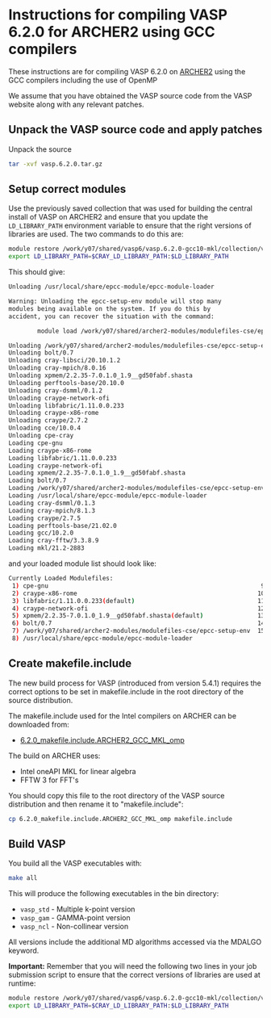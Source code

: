 Instructions for compiling VASP 6.2.0 for ARCHER2 using GCC compilers
=====================================================================

These instructions are for compiling VASP 6.2.0 on [ARCHER2](https://www.archer2.ac.uk)
using the GCC compilers including the use of OpenMP

We assume that you have obtained the VASP source code from the VASP website along
with any relevant patches.

Unpack the VASP source code and apply patches
---------------------------------------------

Unpack the source

```bash
tar -xvf vasp.6.2.0.tar.gz
```

Setup correct modules
---------------------

Use the previously saved collection that was used for building the central
install of VASP on ARCHER2 and ensure that you update the `LD_LIBRARY_PATH`
environment variable to ensure that the right versions of libraries are used.
The two commands to do this are:

```bash
module restore /work/y07/shared/vasp6/vasp.6.2.0-gcc10-mkl/collection/vasp620_gcc10_mkl212_cpe2103
export LD_LIBRARY_PATH=$CRAY_LD_LIBRARY_PATH:$LD_LIBRARY_PATH
```

This should give:

```bash
Unloading /usr/local/share/epcc-module/epcc-module-loader

Warning: Unloading the epcc-setup-env module will stop many
modules being available on the system. If you do this by
accident, you can recover the situation with the command:

        module load /work/y07/shared/archer2-modules/modulefiles-cse/epcc-setup-env

Unloading /work/y07/shared/archer2-modules/modulefiles-cse/epcc-setup-env
Unloading bolt/0.7
Unloading cray-libsci/20.10.1.2
Unloading cray-mpich/8.0.16
Unloading xpmem/2.2.35-7.0.1.0_1.9__gd50fabf.shasta
Unloading perftools-base/20.10.0
Unloading cray-dsmml/0.1.2
Unloading craype-network-ofi
Unloading libfabric/1.11.0.0.233
Unloading craype-x86-rome
Unloading craype/2.7.2
Unloading cce/10.0.4
Unloading cpe-cray
Loading cpe-gnu
Loading craype-x86-rome
Loading libfabric/1.11.0.0.233
Loading craype-network-ofi
Loading xpmem/2.2.35-7.0.1.0_1.9__gd50fabf.shasta
Loading bolt/0.7
Loading /work/y07/shared/archer2-modules/modulefiles-cse/epcc-setup-env
Loading /usr/local/share/epcc-module/epcc-module-loader
Loading cray-dsmml/0.1.3
Loading cray-mpich/8.1.3
Loading craype/2.7.5
Loading perftools-base/21.02.0
Loading gcc/10.2.0
Loading cray-fftw/3.3.8.9
Loading mkl/21.2-2883
```

and your loaded module list should look like:

```bash
Currently Loaded Modulefiles:
 1) cpe-gnu                                                           9) cray-dsmml/0.1.3        
 2) craype-x86-rome                                                  10) cray-mpich/8.1.3        
 3) libfabric/1.11.0.0.233(default)                                  11) craype/2.7.5            
 4) craype-network-ofi                                               12) perftools-base/21.02.0  
 5) xpmem/2.2.35-7.0.1.0_1.9__gd50fabf.shasta(default)               13) gcc/10.2.0              
 6) bolt/0.7                                                         14) cray-fftw/3.3.8.9       
 7) /work/y07/shared/archer2-modules/modulefiles-cse/epcc-setup-env  15) mkl/21.2-2883           
 8) /usr/local/share/epcc-module/epcc-module-loader      
```

Create makefile.include
-----------------------

The new build process for VASP (introduced from version 5.4.1) requires the
correct options to be set in makefile.include in the root directory of the
source distribution.

The makefile.include used for the Intel compilers on ARCHER can be downloaded from:

* [6.2.0_makefile.include.ARCHER2_GCC_MKL_omp](6.2.0_makefile.include.ARCHER2_GCC_MKL_omp)

The  build on ARCHER uses:

* Intel oneAPI MKL for linear algebra
* FFTW 3 for FFT's

You should copy this file to the root directory of the VASP source distribution
and then rename it to "makefile.include":

```bash
cp 6.2.0_makefile.include.ARCHER2_GCC_MKL_omp makefile.include
```

Build VASP
----------

You build all the VASP executables with:

```bash
make all
```

This will produce the following executables in the bin directory:

* `vasp_std` - Multiple k-point version
* `vasp_gam` - GAMMA-point version
* `vasp_ncl` - Non-collinear version

All versions include the additional MD algorithms accessed via the MDALGO keyword.

**Important:** Remember that you will need the following two lines in your job submission
script to ensure that the correct versions of libraries are used at runtime:

```bash
module restore /work/y07/shared/vasp6/vasp.6.2.0-gcc10-mkl/collection/vasp620_gcc10_mkl212_cpe2103
export LD_LIBRARY_PATH=$CRAY_LD_LIBRARY_PATH:$LD_LIBRARY_PATH
```

